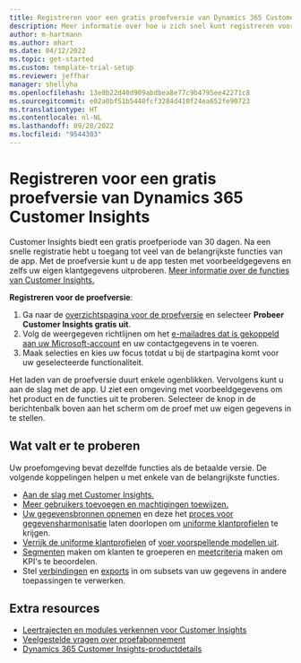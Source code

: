 ```yaml
---
title: Registreren voor een gratis proefversie van Dynamics 365 Customer Insights
description: Meer informatie over hoe u zich snel kunt registreren voor een gratis proefversie van Customer Insights. Verken de app en vind extra trainingsmateriaal.
author: m-hartmann
ms.author: mhart
ms.date: 04/12/2022
ms.topic: get-started
ms.custom: template-trial-setup
ms.reviewer: jeffhar
manager: shellyha
ms.openlocfilehash: 13e0b22d40d909abdbea8e77c9b4795ee42271c8
ms.sourcegitcommit: e02a0bf51b5440fcf3284d410f24ea652fe90723
ms.translationtype: HT
ms.contentlocale: nl-NL
ms.lasthandoff: 09/20/2022
ms.locfileid: "9544303"
---
```

# <a name="sign-up-for-a-free-dynamics-365-customer-insights-trial"></a>Registreren voor een gratis proefversie van Dynamics 365 Customer Insights

Customer Insights biedt een gratis proefperiode van 30 dagen. Na een snelle registratie hebt u toegang tot veel van de belangrijkste functies van de app. Met de proefversie kunt u de app testen met voorbeeldgegevens en zelfs uw eigen klantgegevens uitproberen. [Meer informatie over de functies van Customer Insights.](overview.md)

**Registreren voor de proefversie**:

1. Ga naar de [overzichtspagina voor de proefversie](https://dynamics.microsoft.com/ai/customer-insights/) en selecteer **Probeer Customer Insights gratis uit**.
1. Volg de weergegeven richtlijnen om het [e-mailadres dat is gekoppeld aan uw Microsoft-account](https://support.microsoft.com/windows/what-is-a-microsoft-account-4a7c48e9-ff5a-e9c6-5a5c-1a57d66c3bfa) en uw contactgegevens in te voeren.
1. Maak selecties en kies uw focus totdat u bij de startpagina komt voor uw geselecteerde functionaliteit.

Het laden van de proefversie duurt enkele ogenblikken. Vervolgens kunt u aan de slag met de app. U ziet een omgeving met voorbeeldgegevens om het product en de functies uit te proberen. Selecteer de knop in de berichtenbalk boven aan het scherm om de proef met uw eigen gegevens in te stellen.

## <a name="what-to-try"></a>Wat valt er te proberen

Uw proefomgeving bevat dezelfde functies als de betaalde versie. De volgende koppelingen helpen u met enkele van de belangrijkste functies.

- [Aan de slag met Customer Insights.](get-started.md)
- [Meer gebruikers toevoegen en machtigingen toewijzen.](permissions.md)
- [Uw gegevensbronnen opnemen](data-sources.md) en deze het [proces voor gegevensharmonisatie](data-unification.md) laten doorlopen om [uniforme klantprofielen](customer-profiles.md) te krijgen.
- [Verrijk de uniforme klantprofielen](enrichment-hub.md) of [voer voorspellende modellen uit](predictions-overview.md).
- [Segmenten](segments.md) maken om klanten te groeperen en [meetcriteria](measures.md) maken om KPI's te beoordelen.
- Stel [verbindingen](connections.md) en [exports](export-destinations.md) in om subsets van uw gegevens in andere toepassingen te verwerken.

## <a name="additional-resources"></a>Extra resources

- [Leertrajecten en modules verkennen voor Customer Insights](/training/browse/?products=dynamics-cust-insights)
- [Veelgestelde vragen over proefabonnement](trial-faq.md)
- [Dynamics 365 Customer Insights-productdetails](https://dynamics.microsoft.com/ai/customer-insights/)
